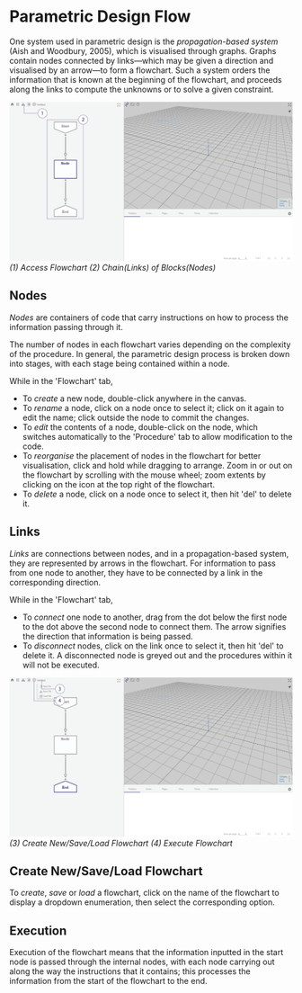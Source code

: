 # Parametric Design Flow

One system used in parametric design is the _propagation-based system_ (Aish and Woodbury, 2005), which is visualised through graphs. Graphs contain nodes connected by links—which may be given a direction and visualised by an arrow—to form a flowchart. Such a system orders the information that is known at the beginning of the flowchart, and proceeds along the links to compute the unknowns or to solve a given constraint. 

![Flowchart1-2](./imgs/1.2-flowchart-overview-01.png)
*(1) Access Flowchart (2) Chain(Links) of Blocks(Nodes)*

## Nodes

_Nodes_ are containers of code that carry instructions on how to process the information passing through it. 

The number of nodes in each flowchart varies depending on the complexity of the procedure. In general, the parametric design process is broken down into stages, with each stage being contained within a node.

While in the 'Flowchart' tab, 
* To _create_ a new node, double-click anywhere in the canvas. 
* To _rename_ a node, click on a node once to select it; click on it again to edit the name; click outside the node to commit the changes.
* To _edit_ the contents of a node, double-click on the node, which switches automatically to the 'Procedure' tab to allow modification to the code.
* To _reorganise_ the placement of nodes in the flowchart for better visualisation, click and hold while dragging to arrange. Zoom in or out on the flowchart by scrolling with the mouse wheel; zoom extents by clicking on the icon at the top right of the flowchart.
* To _delete_ a node, click on a node once to select it, then hit 'del' to delete it.

## Links

_Links_ are connections between nodes, and in a propagation-based system, they are represented by arrows in the flowchart. For information to pass from one node to another, they have to be connected by a link in the corresponding direction. 

While in the 'Flowchart' tab,
* To _connect_ one node to another, drag from the dot below the first node to the dot above the second node to connect them. The arrow signifies the direction that information is being passed.
* To _disconnect_ nodes, click on the link once to select it, then hit 'del' to delete it. A disconnected node is greyed out and the procedures within it will not be executed.

![Flowchart3-4](./imgs/1.2-flowchart-overview-02.png)
*(3) Create New/Save/Load Flowchart (4) Execute Flowchart*

## Create New/Save/Load Flowchart

To _create_, _save_ or _load_ a flowchart, click on the name of the flowchart to display a dropdown enumeration, then select the corresponding option.

## Execution

Execution of the flowchart means that the information inputted in the start node is passed through the internal nodes, with each node carrying out along the way the instructions that it contains; this processes the information from the start of the flowchart to the end. 

